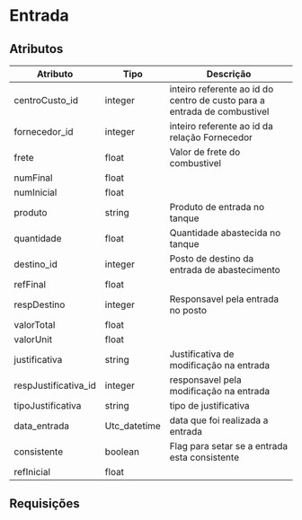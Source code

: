 # Entrada

## Atributos

| Atributo             | Tipo         | Descrição                                                    |
| -------------------- | ------------ | ------------------------------------------------------------ |
| centroCusto_id       | integer      | inteiro referente ao id do centro de custo para a entrada de combustivel |
| fornecedor_id        | integer      | inteiro referente ao id da relação Fornecedor                |
| frete                | float        | Valor de frete do combustivel                                |
| numFinal             | float        |                                                              |
| numInicial           | float        |                                                              |
| produto              | string       | Produto de entrada no tanque                                 |
| quantidade           | float        | Quantidade abastecida no tanque                              |
| destino_id           | integer      | Posto de destino da entrada de abastecimento                 |
| refFinal             | float        |                                                              |
| respDestino          | integer      | Responsavel pela entrada no posto                            |
| valorTotal           | float        |                                                              |
| valorUnit            | float        |                                                              |
| justificativa        | string       | Justificativa de modificação na entrada                      |
| respJustificativa_id | integer      | responsavel pela modificação na entrada                      |
| tipoJustificativa    | string       | tipo de justificativa                                        |
| data_entrada         | Utc_datetime | data que foi realizada a entrada                             |
| consistente          | boolean      | Flag para setar se a entrada esta consistente                |
| refInicial           | float        |                                                              |

## Requisições 


